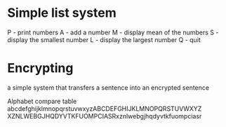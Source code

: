 # Simple list system

P - print numbers 
A - add a number
M - display mean of the numbers 
S - display the smallest number
L - display the largest number
Q - quit

# Encrypting

a simple system that transfers a  sentence into an encrypted sentence

Alphabet compare table
abcdefghijklmnopqrstuvwxyzABCDEFGHIJKLMNOPQRSTUVWXYZ
XZNLWEBGJHQDYVTKFUOMPCIASRxznlwebgjhqdyvtkfuompciasr

